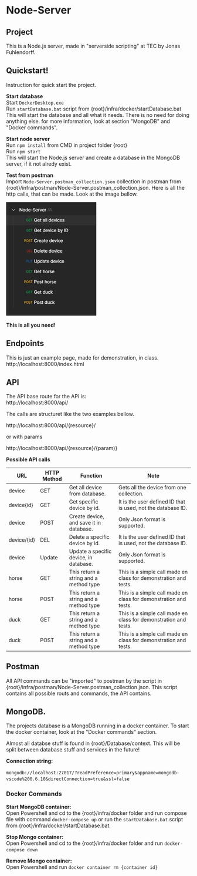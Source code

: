 # Node-Server

## Project
This is a Node.js server, made in "serverside scripting" at TEC by Jonas Fuhlendorff.

## Quickstart!

Instruction for quick start the project.

<strong> Start database </strong> \
 Start ``DockerDesktop.exe`` \
 Run ``startDatabase.bat`` script from {root}/infra/docker/startDatabase.bat \
 This will start the database and all what it needs. There is no need for doing anything else. for more information, look at section "MongoDB" and "Docker commands".

<strong>Start node server</strong> \
Run ``npm install`` from CMD in project folder {root} \
Run ``npm start`` \
This will start the Node.js server and create a database in the MongoDB server, if it not alredy exist.

<strong>Test from postman</strong> \
Import ``Node-Server.postman_collection.json`` collection in postman from {root}/infra/postman/Node-Server.postman_collection.json. Here is all the http calls, that can be made. Look at the image bellow.

![Api overview](./Infra/pictures/ApiOverview.JPG)

<strong>This is all you need!</strong>

## Endpoints
This is just an example page, made for demonstration, in class.  
 http://localhost:8000/index.html

## API
The API base route for the API is: \
http://localhost:8000/api/

The calls are structuret like the two examples bellow.

http://localhost:8000/api/{resource}/

or with params

http://localhost:8000/api/{resource}/{param)}


<strong>Possible API calls</strong>

| URL         	| HTTP Method 	| Function                                	| Note                                                             	|
|-------------	|-------------	|-----------------------------------------	|------------------------------------------------------------------	|
| device      	| GET         	| Get all device from database.           	| Gets all the device from one collection.                         	|
| device{id}  	| GET         	| Get specific device by id.              	| It is the user defined ID that is used, not the database ID.     	|
| device      	| POST        	| Create device, and save it in database. 	| Only Json format is supported.                                   	|
| device/{id} 	| DEL         	| Delete a specific device by id.         	| It is the user defined ID that is used, not the database ID.     	|
| device      	| Update      	| Update a specific device, in database.  	| Only Json format is supported.                                   	|
| horse       	| GET         	| This return a string and a method type  	| This is a simple call made en class for demonstration and tests. 	|
| horse       	| POST        	| This return a string and a method type  	| This is a simple call made en class for demonstration and tests. 	|
| duck        	| GET         	| This return a string and a method type  	| This is a simple call made en class for demonstration and tests. 	|
| duck        	| POST        	| This return a string and a method type  	| This is a simple call made en class for demonstration and tests. 	|


## Postman
All API commands can be "imported" to postman by the script in {root}/infra/postman/Node-Server.postman_collection.json. This script contains all possible routs and commands, the API contains.

## MongoDB.

The projects database is a MongoDB running in a docker container. To start the docker container, look at the "Docker commands" section.

Almost all databse stuff is found in {root}/Database/context. This will be split between database stuff and services in the future!

<strong>Connection string: </strong>

``mongodb://localhost:27017/?readPreference=primary&appname=mongodb-vscode%200.6.10&directConnection=true&ssl=false``

### Docker Commands

<strong>Start MongoDB container:</strong> \
Open Powershell and cd to the {root}/infra/docker folder and run compose file with command ``docker-compose up`` or run the ``startDatabase.bat`` script from {root}/infra/docker/startDatabase.bat.

<strong>Stop Mongo container:</strong> \
Open Powershell and cd to the {root}/infra/docker folder and run ``docker-compose down``

<strong>Remove Mongo container:</strong> \
Open Powershell and run ``docker container rm {container id}``